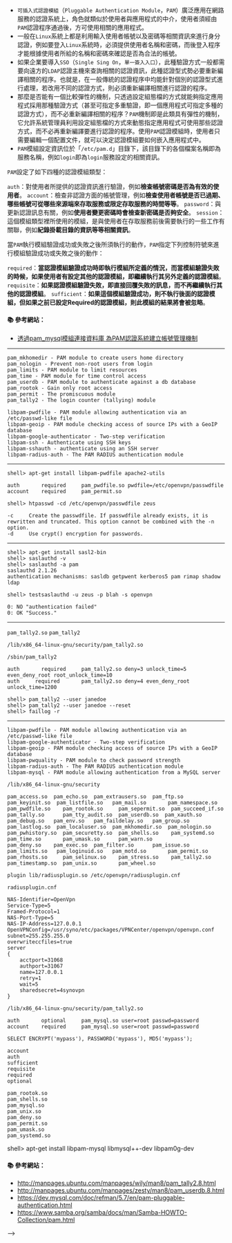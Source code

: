- `可插入式認證模組`（`Pluggable Authentication Module`，`PAM`）廣泛應用在網路服務的認證系統上，角色就類似於使用者與應用程式的中介，使用者須經由`PAM`認證程序通過後，方可使用相關的應用程式。
- 一般在`Linux`系統上都是利用輸入使用者帳號以及密碼等相關資訊來進行身分認證，例如要登入`Linux`系統時，必須提供使用者名稱和密碼，而後登入程序才能根據使用者所給的名稱和密碼來確認是否為合法的帳號。
- 如果企業要導入`SSO`（`Single Sing On`，`單一簽入入口`），此種驗證方式一般都需要向遠方的`LDAP`認證主機來查詢相關的認證資訊，此種認證型式勢必要重新編譯相關的程序。也就是，在一般傳統的認證程序中均能針對個別的認證型式進行處理，若改用不同的認證方式，則必須重新編譯相關進行認證的程序。
- 那麼是否能有一個比較彈性的機制，只透過設定組態檔的方式就能夠指定應用程式採用那種驗證方式（甚至可指定多重驗證，即一個應用程式可指定多種的認證方式），而不必重新編譯相關的程序？`PAM`機制即是此類具有彈性的機制，它允許系統管理員利用設定組態檔的方式來動態指定應用程式可使用那些認證方式，而不必再重新編譯要進行認證的程序。使用`PAM`認證模組時，使用者只需要編輯一個配置文件，就可以決定認證模組要如何嵌入應用程式中。
- `PAM`模組設定資訊位於「`/etc/pam.d`」目錄下，該目錄下的各個檔案名稱即為服務名稱，例如`login`即為`login`服務設定的相關資訊。 
 
`PAM`設定了如下四種的認證模組類型： 

`auth`：對使用者所提供的認證資訊進行驗證，例如**檢查帳號密碼是否為有效的使用者**。 
`account`：檢查非認證方面的帳號管理，例如**檢查使用者帳號是否已過期、哪些帳號可從哪些來源端來存取服務或限定存取服務的時間等等**。 
`password`：與更新認證訊息有關，例如**使用者變更密碼時會檢查新密碼是否夠安全**。 
`session`：這個模組類型裡所使用的模組，是與使用者在存取服務前後需要執行的一些工作有關聯，例如**紀錄掛載目錄的資訊等等相關資訊**。 

當`PAM`執行模組驗證成功或失敗之後所須執行的動作，`PAM`指定下列控制符號來進行模組驗證成功或失敗之後的動作： 

`required`：**當認證模組驗證成功時即執行模組所定義的情況，而當模組驗證失敗的時候，如果使用者有設定其他的認證模組，即繼續執行其另外定義的認證模組**。 
`requisite`：**如果認證模組驗證失敗，即直接回覆失敗的訊息，而不再繼續執行其他的認證模組**。 
`sufficient`：**如果這個模組驗證成功，則不執行後面的認證模組，但如果之前已設定Required的認證模組，則此模組的結果將會被忽略**。 

#### :books: 參考網站：
- [透過pam_mysql模組連接資料庫  為PAM認證系統建立帳號管理機制](http://www.netadmin.com.tw/article_content.aspx?sn=1110060001)

---

```
pam_mkhomedir - PAM module to create users home directory
pam_nologin - Prevent non-root users from login
pam_limits - PAM module to limit resources
pam_time - PAM module for time control access
pam_userdb - PAM module to authenticate against a db database
pam_rootok - Gain only root access
pam_permit - The promiscuous module
pam_tally2 - The login counter (tallying) module

libpam-pwdfile - PAM module allowing authentication via an /etc/passwd-like file
libpam-geoip - PAM module checking access of source IPs with a GeoIP database
libpam-google-authenticator - Two-step verification
libpam-ssh - Authenticate using SSH keys
libpam-sshauth - authenticate using an SSH server
libpam-radius-auth - The PAM RADIUS authentication module

```


---

```console 
shell> apt-get install libpam-pwdfile apache2-utils
```

```
auth       required     pam_pwdfile.so pwdfile=/etc/openvpn/passwdfile
account    required     pam_permit.so
```

```console
shell> htpasswd -cd /etc/openvpn/passwdfile zeus
```

```
-c     Create the passwdfile. If passwdfile already exists, it is rewritten and truncated. This option cannot be combined with the -n option.
-d     Use crypt() encryption for passwords.
```
---

```console 
shell> apt-get install sasl2-bin
shell> saslauthd -v
shell> saslauthd -a pam
saslauthd 2.1.26
authentication mechanisms: sasldb getpwent kerberos5 pam rimap shadow ldap

shell> testsaslauthd -u zeus -p blah -s openvpn
```

```
0: NO "authentication failed"
0: OK "Success."
```

---

`pam_tally2.so`
`pam_tally2`

`/lib/x86_64-linux-gnu/security/pam_tally2.so`

`/sbin/pam_tally2`

```
auth       required     pam_tally2.so deny=3 unlock_time=5 even_deny_root root_unlock_time=10
auth     required       pam_tally2.so deny=4 even_deny_root unlock_time=1200
```

```console 
shell> pam_tally2 --user janedoe
shell> pam_tally2 --user janedoe --reset
shell> faillog -r
```

---


```
libpam-pwdfile - PAM module allowing authentication via an /etc/passwd-like file
libpam-google-authenticator - Two-step verification
libpam-geoip - PAM module checking access of source IPs with a GeoIP database
libpam-pwquality - PAM module to check password strength
libpam-radius-auth - The PAM RADIUS authentication module
libpam-mysql - PAM module allowing authentication from a MySQL server
```

`/lib/x86_64-linux-gnu/security`
```
pam_access.so  pam_echo.so  pam_extrausers.so  pam_ftp.so    pam_keyinit.so  pam_listfile.so   pam_mail.so       pam_namespace.so  pam_pwdfile.so    pam_rootok.so     pam_sepermit.so  pam_succeed_if.so  pam_tally.so      pam_tty_audit.so  pam_userdb.so  pam_xauth.so
pam_debug.so   pam_env.so   pam_faildelay.so   pam_group.so  pam_lastlog.so  pam_localuser.so  pam_mkhomedir.so  pam_nologin.so    pam_pwhistory.so  pam_securetty.so  pam_shells.so    pam_systemd.so     pam_time.so       pam_umask.so      pam_warn.so
pam_deny.so    pam_exec.so  pam_filter.so      pam_issue.so  pam_limits.so   pam_loginuid.so   pam_motd.so       pam_permit.so     pam_rhosts.so     pam_selinux.so    pam_stress.so    pam_tally2.so      pam_timestamp.so  pam_unix.so       pam_wheel.so

```


```
plugin lib/radiusplugin.so /etc/openvpn/radiusplugin.cnf
```

`radiusplugin.cnf`
```
NAS-Identifier=OpenVpn
Service-Type=5
Framed-Protocol=1
NAS-Port-Type=5
NAS-IP-Address=127.0.0.1
OpenVPNConfig=/usr/syno/etc/packages/VPNCenter/openvpn/openvpn.conf
subnet=255.255.255.0
overwriteccfiles=true
server
{
	acctport=31068
	authport=31067
	name=127.0.0.1
	retry=1
	wait=5
	sharedsecret=4synovpn
}
```


```
/lib/x86_64-linux-gnu/security/pam_tally2.so
```

```
auth       optional     pam_mysql.so user=root passwd=password
account    required     pam_mysql.so user=root passwd=password
```

```
SELECT ENCRYPT('mypass'), PASSWORD('mypass'), MD5('mypass');
```



```
account
auth
sufficient
requisite
required
optional
```
```
pam_rootok.so
pam_shells.so
pam_mysql.so
pam_unix.so
pam_deny.so
pam_permit.so
pam_umask.so
pam_systemd.so
```
shell> apt-get install libpam-mysql libmysql++-dev libpam0g-dev

#### :books: 參考網站：
- http://manpages.ubuntu.com/manpages/wily/man8/pam_tally2.8.html
- http://manpages.ubuntu.com/manpages/zesty/man8/pam_userdb.8.html
- https://dev.mysql.com/doc/refman/5.7/en/pam-pluggable-authentication.html
- https://www.samba.org/samba/docs/man/Samba-HOWTO-Collection/pam.html

<!--


https://support.asperasoft.com/hc/en-us/articles/216127348-Getting-PAM-to-authenticate-against-MySQL

auth optional pam_mysql.so user=登入mysql的帳號 passwd=登入mysql的密碼 host=localhost db=你的db table=你的table usercolumn=table中的使用者欄位名稱 passwdcolumn=table中的密碼欄位名稱 crypt=1 sqllog=0 
account required pam_mysql.so user=登入mysql的帳號 passwd=登入mysql的密碼 host=localhost db=你的db table=你的table usercolumn=table中的使用者欄位名稱 passwdcolumn=table中的密碼欄位名稱 crypt=1 sqllog=0 


```
#%PAM-1.0
session    optional     pam_keyinit.so    force revoke
#数据库认证
auth       sufficient   /lib/security/pam_mysql.so user=vsftpd passwd=abc123 host=localhost db=vsftpd table=users usercolumn=name passwdcolumn=passwd crypt=2
#vsftp默认的其余认证
auth       required     pam_listfile.so item=user sense=deny file=/etc/vsftpd/ftpusers onerr=succeed
auth       required     pam_shells.so
auth       include      password-auth
#授权和认证也是一样的
account    sufficient   /lib/security/pam_mysql.so user=vsftpd passwd=abc123 host=localhost db=vsftpd table=users usercolumn=name passwdcolumn=passwd crypt=2
account    include      password-auth
session    required     pam_loginuid.so
session    include      password-auth
```

---

http://lemonup.logdown.com/posts/175031-ubuntu-vsftpd-install-notes
http://technote.aven-network.com/796/rhel7-centos7-vsftpd-virtual-users-libpam-pwfile


```
auth    required pam_pwdfile.so pwdfile /etc/vsftpd.passwd
account required pam_permit.so
```

htpasswd -cd /etc/vsftpd.passwd user1 #建立第一個user時使用

---

`使用 pam_tally2.so 達成登入安全機制`

http://technote.aven-network.com/866/using-pam_tally2-so
https://www.tecmint.com/use-pam_tally2-to-lock-and-unlock-ssh-failed-login-attempts/
https://ssorc.tw/1216





```
libpam-mysql - PAM module allowing authentication from a MySQL server
```

`/lib/security/pam_mysql.so`

```console
shell> cd /etc/pam.d
shell> vi openvpn
```

```
CREATE DATABASE openvpn;
USE openvpn;
CREATE TABLE user_auth (
  username VARCHAR(50) NOT NULL,
  `password` VARCHAR(50) NOT NULL,
  full_name VARCHAR(100),
  enabled CHAR(2) NOT NULL DEFAULT 'on',
  PRIMARY KEY (username),
  KEY enabled (enabled)
) ENGINE=INNODB DEFAULT CHARSET=utf8;

INSERT INTO `openvpn`.`user_auth` (`username`, `password`) VALUES ('zeus', 'blah'); 
```

`/usr/share/doc/libpam-mysql/README.gz`

```
user
passwd
host
db
table
usercolumn
passwdcolumn
crypt
```

```
auth       optional     pam_mysql.so user=root passwd=password host=192.168.88.19 db=openvpn table=user_auth usercolumn=username passwdcolumn=password where=enabled='on' crypt=0
account    required     pam_mysql.so user=root passwd=password host=192.168.88.19 db=openvpn table=user_auth usercolumn=username passwdcolumn=password where=enabled='on' crypt=0  

auth       optional     pam_mysql.so config_file=/etc/libpam-mysql.conf
account    required     pam_mysql.so config_file=/etc/libpam-mysql.conf


auth       optional     pam_mysql.so config_file=/etc/pam-mysql.conf
account    required     pam_mysql.so config_file=/etc/pam-mysql.conf


auth       optional     pam_mysql.so config_file=/etc/pam_mysql.conf
account    required     pam_mysql.so config_file=/etc/pam_mysql.conf



auth       optional     /lib/security/pam_mysql.so user=root passwd=password host=192.168.88.19 db=openvpn table=user_auth usercolumn=username passwdcolumn=password where=enabled='on' crypt=0
account    required     /lib/security/pam_mysql.so user=root passwd=password host=192.168.88.19 db=openvpn table=user_auth usercolumn=username passwdcolumn=password where=enabled='on' crypt=0  
```



```
crypt (plain)
    The method to encrypt the user's password:
       0 (or "plain") = No encryption.  Passwords stored in plaintext.
                        HIGHLY DISCOURAGED.
       1 (or "Y")     = Use crypt(3) function.
       2 (or "mysql") = Use MySQL PASSWORD() function. It is possible
                        that the encryption function used by PAM-MySQL
                        is different from that of the MySQL server, as
                        PAM-MySQL uses the function defined in MySQL's
                        C-client API instead of using PASSWORD() SQL function
                        in the query.                        
       3 (or "md5")   = Use plain hex MD5.
       4 (or "sha1")  = Use plain hex SHA1.

where
    Additional criteria for the query. For example:
            [where=Host.name="web" AND User.active=1]

config_file
    Path to a NSS-MySQL style configuration file which enumerates the options
    per line. Acceptable option names and the counterparts in the PAM-MySQL
    are listed below:

    - users.host (host)
    - users.database (db)
    - users.db_user (user)
    - users.db_passwd (passwd)
    - users.where_clause (host)
    - users.table (table)
    - users.update_table (update_table)
    - users.user_column (usercolumn)
    - users.password_column (passwdcolumn)
    - users.status_column (statcolumn)
    - users.password_crypt (crypt)
    - users.use_323_password (use_323_passwd)
    - users.use_md5 (md5)
    - users.where_clause (where)
    - users.disconnect_every_operation (disconnect_every_op) *1
    - verbose (verbose)
    - log.enabled (sqllog)
    - log.table (logtable)
    - log.message_column (logmsgcolumn)
    - log.pid_column (logpidcolumn)
    - log.user_column (logusercolumn)
    - log.host_column (loghostcolumn)
    - log.rhost_column (logrhostcolumn) *2
    - log.time_column (logtimecolumn)

    A "#" in front of the line makes it a comment as in NSS-MySQL.

    This is available since 0.7pre1.

    (*1: added in 0.7RC1)
    (*2: added in 0.7pre3)
```



```
saslauthd[3823]: PAM unable to dlopen(pam_mysql.so): /lib/security/pam_mysql.so: undefined symbol: make_scrambled_password
saslauthd[3823]: PAM adding faulty module: pam_mysql.so
saslauthd[3823]: DEBUG: auth_pam: pam_authenticate failed: Permission denied
saslauthd[3823]: do_auth         : auth failure: [user=zeus] [service=openvpn] [realm=] [mech=pam] [reason=PAM auth error]
```




```
users.host 		= localhost
users.database 		= mysql
users.db_user 		= root
users.db_passwd		= YOUDIDN'TSETONEDIDYOU?
#users.where_clause 	= (host)
users.table 		= user
#users.update_table 	= (update_table)
users.user_column 	= User
users.password_column 	= Password
#users.status_column 	= (statcolumn)
users.password_crypt 	= 2
#users.use_323_password	= (use_323_passwd)
#users.use_md5 		= yes
#users.where_clause 	= (where)
#users.disconnect_every_operation	= (disconnect_every_op) *1
#verbose 		= (verbose)
#log.enabled 		= (sqllog)
#log.table 		= (logtable)
#log.message_column 	= (logmsgcolumn)
#log.pid_column 	= (logpidcolumn)
#log.user_column 	= (logusercolumn)
#log.host_column 	= (loghostcolumn)
#log.rhost_column 	= (logrhostcolumn) *2
#log.time_column 	= (logtimecolumn)
```



<!--
http://b.gkp.cc/2010/08/08/setup-openvpn-with-mysql-auth/
-->

-->
